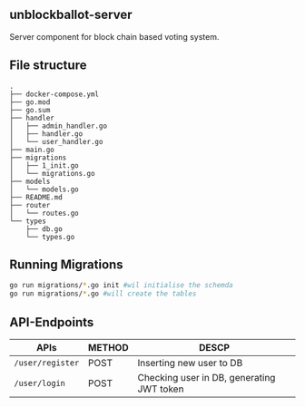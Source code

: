 unblockballot-server
--------------------

Server component for block chain based voting system.

## File structure

```
.
├── docker-compose.yml
├── go.mod
├── go.sum
├── handler
│   ├── admin_handler.go
│   ├── handler.go
│   └── user_handler.go
├── main.go
├── migrations
│   ├── 1_init.go
│   └── migrations.go
├── models
│   └── models.go
├── README.md
├── router
│   └── routes.go
└── types
    ├── db.go
    └── types.go

```

## Running Migrations

```bash
go run migrations/*.go init #wil initialise the schemda
go run migrations/*.go #will create the tables
```

## API-Endpoints

| APIs | METHOD | DESCP |
|---|---|---|
| `/user/register` | POST | Inserting new user to DB |
| `/user/login` | POST | Checking user in DB, generating JWT token |
